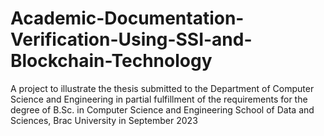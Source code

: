 # Academic-Documentation-Verification-Using-SSI-and-Blockchain-Technology

A project to illustrate the thesis submitted to the Department of Computer Science and Engineering in partial fulfillment of the requirements for the degree of B.Sc. in Computer Science and Engineering School of Data and Sciences, Brac University in September 2023
